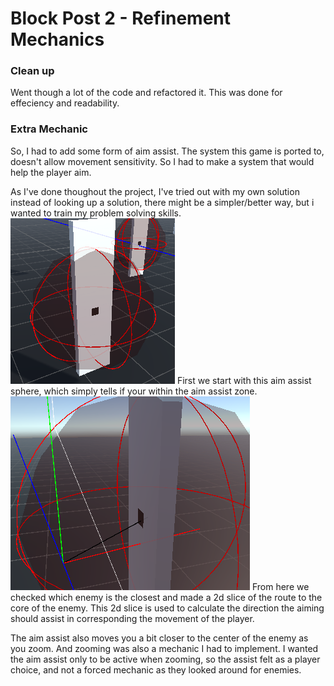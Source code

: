 # Block Post 2 - Refinement Mechanics

### Clean up

Went though a lot of the code and refactored it. This was done for effeciency and readability.

### Extra Mechanic

So, I had to add some form of aim assist. The system this game is ported to, doesn't allow movement sensitivity. So I had to make a system that would help the player aim.

As I've done thoughout the project, I've tried out with my own solution instead of looking up a solution, there might be a simpler/better way, but i wanted to train my problem solving skills.
![alt text](image.png)
First we start with this aim assist sphere, which simply tells if your within the aim assist zone.
![alt text](image-1.png)
From here we checked which enemy is the closest and made a 2d slice of the route to the core of the enemy. This 2d slice is used to calculate the direction the aiming should assist in corresponding the movement of the player.

The aim assist also moves you a bit closer to the center of the enemy as you zoom. And zooming was also a mechanic I had to implement. I wanted the aim assist only to be active when zooming, so the assist felt as a player choice, and not a forced mechanic as they looked around for enemies.
